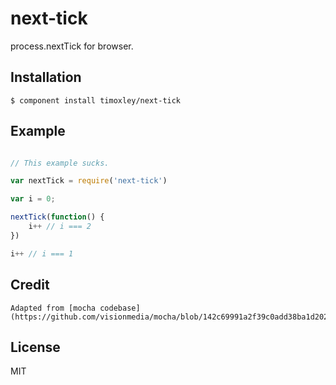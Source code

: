 
# next-tick

  process.nextTick for browser.

## Installation

    $ component install timoxley/next-tick

## Example

```js

// This example sucks.

var nextTick = require('next-tick')

var i = 0;

nextTick(function() {
	i++ // i === 2
})

i++ // i === 1
```

## Credit

	Adapted from [mocha codebase](https://github.com/visionmedia/mocha/blob/142c69991a2f39c0add38ba1d202c094e69d81f9/support/tail.js#L19).

## License

  MIT
